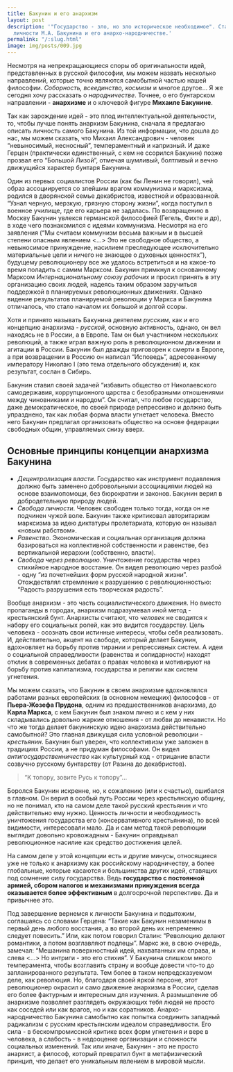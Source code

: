 ```yaml
---
title: Бакунин и его анархизм
layout: post
description: '"Государство - зло, но зло историческое необходимое". Статья о неоднозначной
  личности М.А. Бакунина и его анархо-народничестве.'
permalink: "/:slug.html"
image: img/posts/009.jpg
---
```


Несмотря на непрекращающиеся споры об оригинальности идей, представленных в русской философии, мы можем назвать несколько направлений, которые точно являются самобытной частью нашей философии. *Соборность, всеединство, космизм* и многое другое… Я же сегодня хочу рассказать о *народничестве*. Точнее, о его бунтарском направлении - **анархизме** и о ключевой фигуре **Михаиле Бакунине**.

Так как зарождение идей - это плод интеллектуальной деятельности, то, чтобы лучше понять анархизм Бакунина, сначала я предлагаю описать личность самого Бакунина. Из той информации, что дошла до нас, мы можем сказать, что Михаил Александрович - человек “невыносимый, несносный”, темпераментный и капризный. И даже Герцен (практически единственный, с кем не ссорился Бакунин) позже прозвал его “Большой Лизой”, отмечая шумливый, болтливый и вечно движущийся характер бунтаря Бакунина.

Один из первых социалистов России (как бы Ленин не говорил), чей образ ассоциируется со злейшим врагом коммунизма и марксизма, родился в дворянской семье декабристов, известной и образованной. “Узнал черную, мерзкую, грязную сторону жизни”, когда поступил в военное училище, где его карьера не задалась. По возвращению в Москву Бакунин увлекся германской философией (Гегель, Фихте и др), в ходе чего познакомился с идеями коммунизма. Несмотря на его заявления (“Мы считаем коммунизм весьма важным и в высшей степени опасным явлением <…> Это не свободное общество, а невыносимое принуждение, насилием преследующее исключительно материальные цели и ничего не знающее о духовных ценностях”), будущему революционеру все же удалось встретиться и на какое-то время поладить с самим Марксом. Бакунин примкнул к основанному Марксом *Интернациональному союзу рабочих* и просил принять в эту организацию своих людей, надеясь таким образом заручиться поддержкой в планируемых революционных движениях. Однако видение результатов планируемой революции у Маркса и Бакунина отличалось, что стало началом их большой и долгой ссоры.

Хотя и принято называть Бакунина деятелем *русским*, как и его концепцию анархизма - *русской*, основную активность, однако, он вел находясь не в России, а в Европе. Там он был участником нескольких революций, а также играл важную роль в революционном движении и агитации в России. Бакунин был дважды приговорен к смерти в Европе, а при возвращении в Россию он написал “Исповедь”, адресованному императору Николаю I (это тема отдельного обсуждения) и, как результат, сослан в Сибирь. 

Бакунин ставил своей задачей “избавить общество от Николаевского самодержавия, коррупционного царства с безобразными отношениями между чиновниками и народом”. Он считал, что любое государство, даже демократическое, по своей природе репрессивно и должно быть упразднено, так как любая форма власти угнетает человека. Вместо него Бакунин предлагал организовать общество на основе федерации свободных общин, управляемых снизу вверх.

## Основные принципы концепции анархизма Бакунина ##
- *Децентрализация власти*. Государство как инструмент подавления должно быть заменено добровольными ассоциациями людей на основе взаимопомощи, без бюрократии и законов. Бакунин верил в добродетельную природу людей.
- *Свобода личности*. Человек свободен только тогда, когда он не подчинен чужой воле. Бакунин также критиковал авторитаризм марксизма за идею диктатуры пролетариата, которую он называл «новым рабством».
- *Равенство*. Экономическая и социальная организация должна базироваться на коллективной собственности и равенстве, без вертикальной иерархии (собственно, власти).
- *Свобода через революцию*. Уничтожение государства через стихийное народное восстание. Он видел революцию через разбой -  одну “из почетнейших форм русской народной жизни”. Отождествлял стремление к разрушению с революционностью: “Радость разрушения есть творческая радость”.

Вообще анархизм - это часть социалистического движения. Но вместо пропаганды в городах, анархизм подразумевал иной метод - крестьянский бунт. Анархисты считают, что *человек* не сводится к набору его социальных ролей, как это видится государству. Цель человека - осознать свои истинные интересы, чтобы себя реализовать. 
И, действительно, акцент на свободе, который делает Бакунин, вдохновляет на борьбу против тирании и репрессивных систем. А идеи о социальной справедливости (равенства и солидарности) находят отклик в современных дебатах о правах человека и мотивируют на борьбу против капитализма, государства и религии как систем угнетения.

Мы можем сказать, что Бакунин в своем анархизме вдохновлялся работами разных европейских (в основном немецких) философов - от **Пьера-Жозефа Прудона**, одним из предшественников анархизма, до **Карла Маркса**, с кем Бакунин был знаком лично и с кем у них складывались довольно жаркие отношения - от любви до ненависти.
Но что же тогда делает бакунинскую идею анархизма действительно самобытной? Это главная движущая сила условной революции - *крестьянин*. Бакунин был уверен, что коллективизм уже заложен в традициях России, а не придуман философами. Он видел *антигосударственничество* как культурный код - отрицание власти созвучно русскому бунтарству (от Разина до декабристов). 
> “К топору, зовите Русь к топору”...

Боролся Бакунин искренне, но, к сожалению (или к счастью), ошибался в главном. Он верил в особый путь России через крестьянскую общину, но не понимал, кто на самом деле такой русский крестьянин и что действительно ему нужно. Ценность личности и необходимость уничтожения государства его (консервативного крестьянина), по всей видимости, интересовали мало. Да и сам метод такой революции выглядит довольно кровожадным - Бакунин оправдывал революционное насилие как средство достижения целей.

На самом деле у этой концепции есть и другие минусы, относящиеся уже не только к анархизму как российскому народничеству, а более глобальные, которые касаются и большинства других идей, ставящих под сомнение силу государства. Ведь **государство с постоянной армией, сбором налогов и механизмами принуждения всегда оказывается более эффективным** в долгосрочной перспективе. Да и привычнее это.

Под завершение вернемся к личности Бакунина и подытожим, соглашаясь со словами Герцена: “Такие как Бакунин незаменимы в первый день любого восстания, а во второй день их непременно следует повесить.” Или, как потом говорил Сталин: “Революцию делают романтики, а потом возглавляют подлецы”. Маркс же, в свою очередь, замечал: “Мешанина поверхностный идей, нахватанных им справа, и слева <...> Но интриги - это его стихия”. У Бакунина слишком много темперамента, чтобы возглавить страну и вообще довести что-то до запланированного результата. Тем более в таком непредсказуемом деле, как революция. Но, благодаря своей яркой персоне, этот революционер окрасил и само движение анархизма в России, сделав его более фактурным и интересным для изучения. А размышление об анархизме позволяет разглядеть окружающих тебя людей не просто как соседей или как врагов, но и как соратников.
Анархо-народничество Бакунина самобытно как попытка соединить западный радикализм с русским крестьянским идеалом справедливости. Его сила - в бескомпромиссной критике всех форм угнетения и вере в человека, а слабость - в недооценке организации и сложности социальных изменений.
Так или иначе, Бакунин - это не просто анархист, а философ, который превратил бунт в метафизический принцип, что делает его уникальным явлением в мировой мысли.
